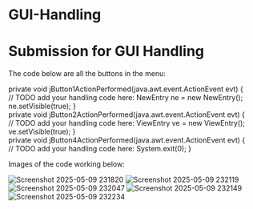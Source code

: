 # GUI-Handling

# Submission for GUI Handling

The code below are all the buttons in the menu:

private void jButton1ActionPerformed(java.awt.event.ActionEvent evt) {                                         
        // TODO add your handling code here:
        NewEntry ne = new NewEntry();
        ne.setVisible(true);
    }                                        
    private void jButton2ActionPerformed(java.awt.event.ActionEvent evt) {                                         
        // TODO add your handling code here:
        ViewEntry ve = new ViewEntry();
        ve.setVisible(true);
    }    
    private void jButton4ActionPerformed(java.awt.event.ActionEvent evt) {                                         
        // TODO add your handling code here:
        System.exit(0);
    }  

Images of the code working below:

![Screenshot 2025-05-09 231820](https://github.com/user-attachments/assets/4db85161-2fea-4388-a875-82d447db4247)
![Screenshot 2025-05-09 232119](https://github.com/user-attachments/assets/b00cfebb-07ba-4650-a3c2-cf5ba48e327c)
![Screenshot 2025-05-09 232047](https://github.com/user-attachments/assets/86518a83-8606-4a23-92f6-bff546cf1961)
![Screenshot 2025-05-09 232149](https://github.com/user-attachments/assets/cd86af76-2bce-4ecc-8337-fcfa5843531c)
![Screenshot 2025-05-09 232234](https://github.com/user-attachments/assets/9579f25a-4db8-4f4a-9024-a4b573d18eab)
